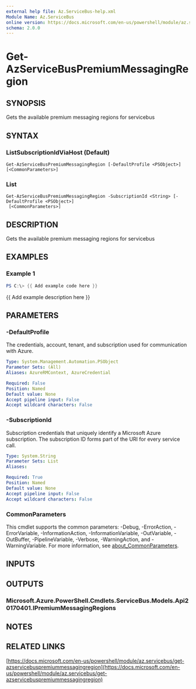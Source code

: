 ```yaml
---
external help file: Az.ServiceBus-help.xml
Module Name: Az.ServiceBus
online version: https://docs.microsoft.com/en-us/powershell/module/az.servicebus/get-azservicebuspremiummessagingregion
schema: 2.0.0
---
```


# Get-AzServiceBusPremiumMessagingRegion

## SYNOPSIS
Gets the available premium messaging regions for servicebus

## SYNTAX

### ListSubscriptionIdViaHost (Default)
```
Get-AzServiceBusPremiumMessagingRegion [-DefaultProfile <PSObject>] [<CommonParameters>]
```

### List
```
Get-AzServiceBusPremiumMessagingRegion -SubscriptionId <String> [-DefaultProfile <PSObject>]
 [<CommonParameters>]
```

## DESCRIPTION
Gets the available premium messaging regions for servicebus

## EXAMPLES

### Example 1
```powershell
PS C:\> {{ Add example code here }}
```

{{ Add example description here }}

## PARAMETERS

### -DefaultProfile
The credentials, account, tenant, and subscription used for communication with Azure.

```yaml
Type: System.Management.Automation.PSObject
Parameter Sets: (All)
Aliases: AzureRMContext, AzureCredential

Required: False
Position: Named
Default value: None
Accept pipeline input: False
Accept wildcard characters: False
```

### -SubscriptionId
Subscription credentials that uniquely identify a Microsoft Azure subscription.
The subscription ID forms part of the URI for every service call.

```yaml
Type: System.String
Parameter Sets: List
Aliases:

Required: True
Position: Named
Default value: None
Accept pipeline input: False
Accept wildcard characters: False
```

### CommonParameters
This cmdlet supports the common parameters: -Debug, -ErrorAction, -ErrorVariable, -InformationAction, -InformationVariable, -OutVariable, -OutBuffer, -PipelineVariable, -Verbose, -WarningAction, and -WarningVariable. For more information, see [about_CommonParameters](http://go.microsoft.com/fwlink/?LinkID=113216).

## INPUTS

## OUTPUTS

### Microsoft.Azure.PowerShell.Cmdlets.ServiceBus.Models.Api20170401.IPremiumMessagingRegions
## NOTES

## RELATED LINKS

[https://docs.microsoft.com/en-us/powershell/module/az.servicebus/get-azservicebuspremiummessagingregion](https://docs.microsoft.com/en-us/powershell/module/az.servicebus/get-azservicebuspremiummessagingregion)

